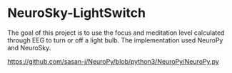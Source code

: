 # NeuroSky-LightSwitch
The goal of this project is to use the focus and meditation level calculated through EEG to turn or off a light bulb. The implementation used NeuroPy and NeuroSky.



https://github.com/sasan-j/NeuroPy/blob/python3/NeuroPy/NeuroPy.py
